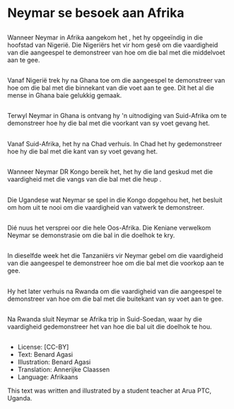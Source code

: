 # Neymar se besoek aan Afrika

##
Wanneer Neymar in Afrika
aangekom het , het hy
opgeeïndig in die hoofstad van
Nigerië. Die Nigeriërs het vir
hom gesê om die vaardigheid
van die aangeespel te
demonstreer van hoe om die
bal met die middelvoet aan te
gee.

##
Vanaf Nigerië trek hy na Ghana
toe om die aangeespel te
demonstreer van hoe om die
bal met die binnekant van die
voet aan te gee. Dit het al die
mense in Ghana baie gelukkig
gemaak.

##
Terwyl Neymar in Ghana is
ontvang hy 'n uitnodiging van
Suid-Afrika om te demonstreer
hoe hy die bal met die voorkant
van sy voet gevang het.

##
Vanaf Suid-Afrika, het hy na
Chad verhuis. In Chad het hy
gedemonstreer hoe hy die bal
met die kant van sy voet
gevang het.

##
Wanneer Neymar DR Kongo
bereik het, het hy die land
geskud met die vaardigheid
met die vangs van die bal met
die heup .

##
Die Ugandese wat Neymar se
spel in die Kongo dopgehou het,
het besluit om hom uit te nooi
om die vaardigheid van vatwerk
te demonstreer.

##
Dié nuus het versprei oor die
hele Oos-Afrika. Die Keniane
verwelkom Neymar se
demonstrasie om die bal in die
doelhok te kry.

##
In dieselfde week het die
Tanzaniërs vir Neymar gebel om
die vaardigheid van die
aangeespel te demonstreer hoe
om die bal met die voorkop aan
te gee.

##
Hy het later verhuis na Rwanda
om die vaardigheid van die
aangeespel te demonstreer van
hoe om die bal met die
buitekant van sy voet aan te
gee.

##
Na Rwanda sluit Neymar se
Afrika trip in Suid-Soedan, waar
hy die vaardigheid
gedemonstreer het van hoe die
bal uit die doelhok te hou.

##
* License: [CC-BY]
* Text: Benard Agasi
* Illustration: Benard Agasi
* Translation: Annerijke Claassen
* Language: Afrikaans

This text was written and illustrated
by a student teacher at Arua PTC,
Uganda.
